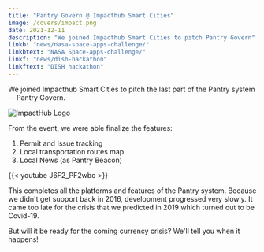 ```yaml
---
title: "Pantry Govern @ Impacthub Smart Cities"
image: /covers/impact.png
date: 2021-12-11
description: "We joined Impacthub Smart Cities to pitch Pantry Govern"
linkb: "news/nasa-space-apps-challenge/"
linkbtext: "NASA Space-apps-challenge/"
linkf: "news/dish-hackathon"
linkftext: "DISH hackathon"
---
```


<!-- # image: "https://sorasystem.sirv.com/logos/Impact2050.png" -->

We joined Impacthub Smart Cities to pitch the last part of the Pantry system -- Pantry Govern. 

![ImpactHub Logo](/covers/impact.png)

From the event, we were able finalize the features:

1. Permit and Issue tracking
2. Local transportation routes map
3. Local News (as Pantry Beacon)

{{< youtube J6F2_PF2wbo >}}

This completes all the platforms and features of the Pantry system. Because we didn't get support back in 2016, development progressed very slowly. It came too late for the crisis that we predicted in 2019 which turned out to be Covid-19.  

But will it be ready for the coming currency crisis? We'll tell you when it happens! 
